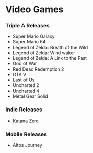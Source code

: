 # Video Games

### Triple A Releases

* Super Mario Galaxy
* Super Mario 64
* Legend of Zelda: Breath of the Wild
* Legend of Zelda: Wind waker
* Legend of Zelda: A Link to the Past
* God of War
* Red Dead Redemption 2
* GTA V
* Last of Us
* Uncharted 2
* Uncharted 4
* Metal Gear Solid

### Indie Releases

* Katana Zero

### Mobile Releases

* Altos Journey

